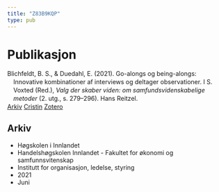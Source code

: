 ```yaml
---
title: "Z83B9KQP"
type: pub
---
```

<h1>Publikasjon</h1>
<article id="csl-bib-container-Z83B9KQP" class="csl-bib-container">
  <div class="csl-bib-body" style="line-height: 1.35; padding-left: 1em; text-indent:-1em;">
  <div class="csl-entry">Blichfeldt, B. S., &amp; Duedahl, E. (2021). Go-alongs og being-alongs: Innovative kombinationer af interviews og deltager observationer. I S. Voxted (Red.), <i>Valg der skaber viden: om samfundsvidenskabelige metoder</i> (2. utg., s. 279&#x2013;296). Hans Reitzel.</div>
</div>
  <div class="csl-bib-buttons">
    <a href="#taxonomy-article-Z83B9KQP" class="csl-bib-button">Arkiv</a>
    <a href alt="Cristin URL" class="csl-bib-button">Cristin</a>
    <a href alt="Zotero URL" class="csl-bib-button">Zotero</a>
  </div>
  <div id="csl-bib-meta-container-Z83B9KQP"></div>
</article>
<div id="csl-bib-meta-Z83B9KQP" class="csl-bib-meta">
  <article id="taxonomy-article-Z83B9KQP" class="taxonomy-article">
    <h1>Arkiv</h1>
    <ul>
      <li>Høgskolen i Innlandet</li>
      <li>Handelshøgskolen Innlandet - Fakultet for økonomi og samfunnsvitenskap</li>
      <li>Institutt for organisasjon, ledelse, styring</li>
      <li>2021</li>
      <li>Juni</li>
    </ul>
  </article>
</div>

